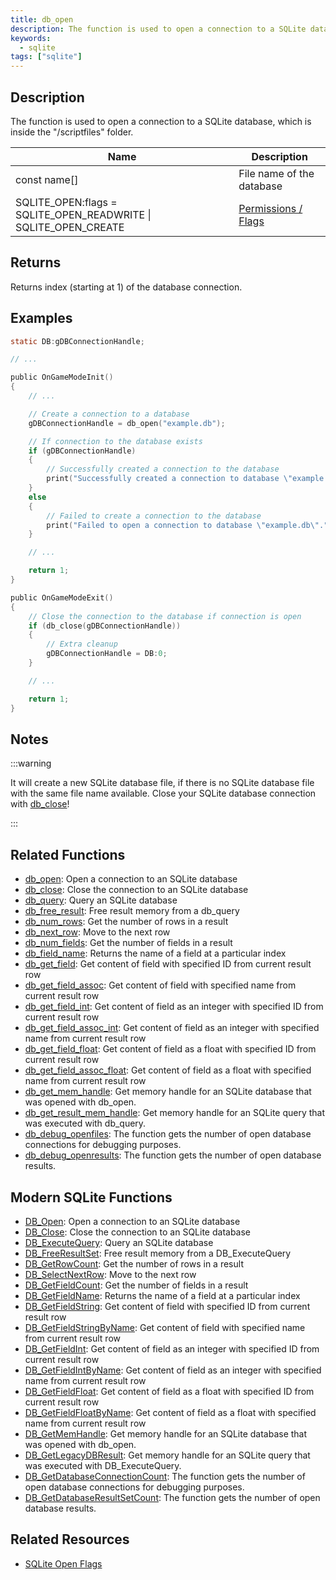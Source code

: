 ```yaml
---
title: db_open
description: The function is used to open a connection to a SQLite database file, which is inside the `/scriptfiles` folder.
keywords:
  - sqlite
tags: ["sqlite"]
---
```


<LowercaseNote />

## Description

The function is used to open a connection to a SQLite database, which is inside the "/scriptfiles" folder.

| Name                                                                | Description                                           |
| ------------------------------------------------------------------- | ----------------------------------------------------- |
| const name[]                                                        | File name of the database                             |
| SQLITE_OPEN:flags = SQLITE_OPEN_READWRITE &#124; SQLITE_OPEN_CREATE | [Permissions / Flags](../resources/sqlite-open-flags) |

## Returns

Returns index (starting at 1) of the database connection.

## Examples

```c
static DB:gDBConnectionHandle;

// ...

public OnGameModeInit()
{
    // ...

    // Create a connection to a database
    gDBConnectionHandle = db_open("example.db");

    // If connection to the database exists
    if (gDBConnectionHandle)
    {
        // Successfully created a connection to the database
        print("Successfully created a connection to database \"example.db\".");
    }
    else
    {
        // Failed to create a connection to the database
        print("Failed to open a connection to database \"example.db\".");
    }

    // ...

    return 1;
}

public OnGameModeExit()
{
    // Close the connection to the database if connection is open
    if (db_close(gDBConnectionHandle))
    {
        // Extra cleanup
        gDBConnectionHandle = DB:0;
    }

    // ...

    return 1;
}
```

## Notes

:::warning

It will create a new SQLite database file, if there is no SQLite database file with the same file name available. Close your SQLite database connection with [db_close](db_close)!

:::

## Related Functions

- [db_open](db_open): Open a connection to an SQLite database
- [db_close](db_close): Close the connection to an SQLite database
- [db_query](db_query): Query an SQLite database
- [db_free_result](db_free_result): Free result memory from a db_query
- [db_num_rows](db_num_rows): Get the number of rows in a result
- [db_next_row](db_next_row): Move to the next row
- [db_num_fields](db_num_fields): Get the number of fields in a result
- [db_field_name](db_field_name): Returns the name of a field at a particular index
- [db_get_field](db_get_field): Get content of field with specified ID from current result row
- [db_get_field_assoc](db_get_field_assoc): Get content of field with specified name from current result row
- [db_get_field_int](db_get_field_int): Get content of field as an integer with specified ID from current result row
- [db_get_field_assoc_int](db_get_field_assoc_int): Get content of field as an integer with specified name from current result row
- [db_get_field_float](db_get_field_float): Get content of field as a float with specified ID from current result row
- [db_get_field_assoc_float](db_get_field_assoc_float): Get content of field as a float with specified name from current result row
- [db_get_mem_handle](db_get_mem_handle): Get memory handle for an SQLite database that was opened with db_open.
- [db_get_result_mem_handle](db_get_result_mem_handle): Get memory handle for an SQLite query that was executed with db_query.
- [db_debug_openfiles](db_debug_openfiles): The function gets the number of open database connections for debugging purposes.
- [db_debug_openresults](db_debug_openresults): The function gets the number of open database results.

## Modern SQLite Functions

- [DB_Open](DB_Open): Open a connection to an SQLite database
- [DB_Close](DB_Close): Close the connection to an SQLite database
- [DB_ExecuteQuery](DB_ExecuteQuery): Query an SQLite database
- [DB_FreeResultSet](DB_FreeResultSet): Free result memory from a DB_ExecuteQuery
- [DB_GetRowCount](DB_GetRowCount): Get the number of rows in a result
- [DB_SelectNextRow](DB_SelectNextRow): Move to the next row
- [DB_GetFieldCount](DB_GetFieldCount): Get the number of fields in a result
- [DB_GetFieldName](DB_GetFieldName): Returns the name of a field at a particular index
- [DB_GetFieldString](DB_GetFieldString): Get content of field with specified ID from current result row
- [DB_GetFieldStringByName](DB_GetFieldStringByName): Get content of field with specified name from current result row
- [DB_GetFieldInt](DB_GetFieldInt): Get content of field as an integer with specified ID from current result row
- [DB_GetFieldIntByName](DB_GetFieldIntByName): Get content of field as an integer with specified name from current result row
- [DB_GetFieldFloat](DB_GetFieldFloat): Get content of field as a float with specified ID from current result row
- [DB_GetFieldFloatByName](DB_GetFieldFloatByName): Get content of field as a float with specified name from current result row
- [DB_GetMemHandle](DB_GetMemHandle): Get memory handle for an SQLite database that was opened with db_open.
- [DB_GetLegacyDBResult](DB_GetLegacyDBResult): Get memory handle for an SQLite query that was executed with DB_ExecuteQuery.
- [DB_GetDatabaseConnectionCount](DB_GetDatabaseConnectionCount): The function gets the number of open database connections for debugging purposes.
- [DB_GetDatabaseResultSetCount](DB_GetDatabaseResultSetCount): The function gets the number of open database results.

## Related Resources

- [SQLite Open Flags](../resources/sqlite-open-flags)
